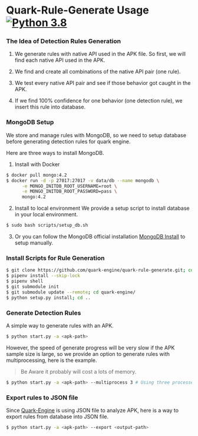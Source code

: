 # Quark-Rule-Generate Usage [![Python 3.8](https://img.shields.io/badge/python-3.8-blue.svg)](https://www.python.org/downloads/release/python-360/)

### The Idea of Detection Rules Generation

1. We generate rules with native API used in the APK file. 
   So first, we will find each native API used in the APK.
   
2. We find and create all combinations of the native API pair (one rule).

3. We test every native API pair and see if those behavior got caught in the APK.

4. If we find 100% confidence for one behavior (one detection rule), we insert this rule into database.

### MongoDB Setup

We store and manage rules with MongoDB, so we need to setup database before generating detection rules for quark engine.

Here are three ways to install MongoDB.
1. Install with Docker
```bash
$ docker pull mongo:4.2
$ docker run -d -p 27017:27017 -v data/db --name mongodb \
      -e MONGO_INITDB_ROOT_USERNAME=root \
      -e MONGO_INITDB_ROOT_PASSWORD=pass \
      mongo:4.2
```

2. Install to local environment
We provide a setup script to install database in your local environment. 
```bash
$ sudo bash scripts/setup_db.sh
```

3. Or you can follow the MongoDB official installation [MongoDB Install](https://docs.mongodb.com/manual/installation/) to setup manually.

### Install Scripts for Rule Generation
```bash
$ git clone https://github.com/quark-engine/quark-rule-generate.git; cd quark-rule-generate/
$ pipenv install --skip-lock
$ pipenv shell
$ git submodule init
$ git submodule update --remote; cd quark-engine/
$ python setup.py install; cd ..
```

### Generate Detection Rules
 
A simple way to generate rules with an APK.
```bash
$ python start.py -a <apk-path>
```

However, the speed of generate progress will be very slow if the APK sample size is large, so we provide an option to generate rules with multiprocessing, here is the example.

> Be Aware it probably will cost a lots of memory.
```bash
$ python start.py -a <apk-path> --multiprocess 3 # Using three processes to work
```

### Export rules to JSON file

Since [Quark-Engine](https://github.com/quark-engine/quark-engine) is using JSON file to analyze APK, here is a way to export rules from database into JSON file.
```bash
$ python start.py -a <apk-path> --export <output-path>
```
